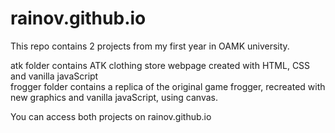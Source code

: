 # rainov.github.io
This repo contains 2 projects from my first year in OAMK university.

atk folder contains ATK clothing store webpage created with HTML, CSS and vanilla javaScript   
frogger folder contains a replica of the original game frogger, recreated with new graphics and vanilla javaScript, using canvas.

You can access both projects on rainov.github.io
